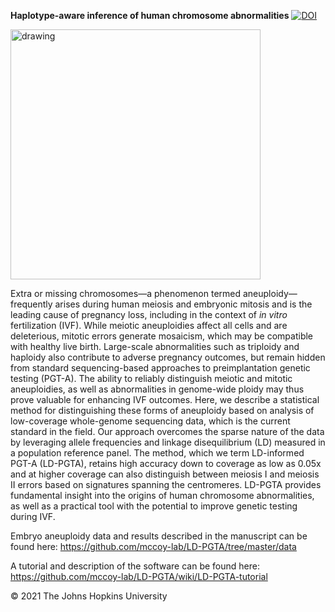 **Haplotype-aware inference of human chromosome abnormalities**
[![DOI](https://zenodo.org/badge/261246135.svg)](https://zenodo.org/badge/latestdoi/261246135)

<img src="https://rajivmccoy.files.wordpress.com/2021/05/method.png" alt="drawing" width="400"/>

Extra or missing chromosomes—a phenomenon termed aneuploidy—frequently arises during human meiosis and embryonic mitosis and is the leading cause of pregnancy loss, including in the context of *in vitro* fertilization (IVF). While meiotic aneuploidies affect all cells and are deleterious, mitotic errors generate mosaicism, which may be compatible with healthy live birth. Large-scale abnormalities such as triploidy and haploidy also contribute to adverse pregnancy outcomes, but remain hidden from standard sequencing-based approaches to preimplantation genetic testing (PGT-A). The ability to reliably distinguish meiotic and mitotic aneuploidies, as well as abnormalities in genome-wide ploidy may thus prove valuable for enhancing IVF outcomes. Here, we describe a statistical method for distinguishing these forms of aneuploidy based on analysis of low-coverage whole-genome sequencing data, which is the current standard in the field. Our approach overcomes the sparse nature of the data by leveraging allele frequencies and linkage disequilibrium (LD) measured in a population reference panel. The method, which we term LD-informed PGT-A (LD-PGTA), retains high accuracy down to coverage as low as 0.05x and at higher coverage can also distinguish between meiosis I and meiosis II errors based on signatures spanning the centromeres. LD-PGTA provides fundamental insight into the origins of human chromosome abnormalities, as well as a practical tool with the potential to improve genetic testing during IVF.

Embryo aneuploidy data and results described in the manuscript can be found here: https://github.com/mccoy-lab/LD-PGTA/tree/master/data

A tutorial and description of the software can be found here: https://github.com/mccoy-lab/LD-PGTA/wiki/LD-PGTA-tutorial

© 2021 The Johns Hopkins University 
